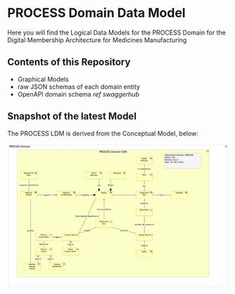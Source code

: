 # PROCESS Domain Data Model

Here you will find the Logical Data Models for the PROCESS Domain for the Digital Membership Architecture for Medicines Manufacturing

## Contents of this Repository

 - Graphical Models
 - raw JSON schemas of each domain entity
 - OpenAPI domain schema *ref swaggerhub*

## Snapshot of the latest Model

The PROCESS LDM is derived from the Conceptual Model, below:

![PROCESS CDM](images/ProcessDomainCDM.jpg)
